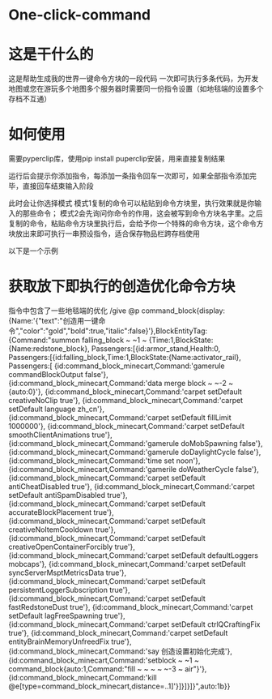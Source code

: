 # One-click-command
# 这是干什么的
这是帮助生成我的世界一键命令方块的一段代码
一次即可执行多条代码，为开发地图或您在游玩多个地图多个服务器时需要同一份指令设置（如地毯端的设置多个存档不互通）

# 如何使用
需要pyperclip库，使用pip install puperclip安装，用来直接复制结果

运行后会提示你添加指令，每添加一条指令回车一次即可，如果全部指令添加完毕，直接回车结束输入阶段

此时会让你选择模式
模式1复制的命令可以粘贴到命令方块里，执行效果就是你输入的那些命令；
模式2会先询问你命令的作用，这会被写到命令方块名字里。之后复制的命令，粘贴命令方块里执行后，会给予你一个特殊的命令方块，这个命令方块放出来即可执行一串预设指令，适合保存物品栏跨存档使用

以下是一个示例
# 获取放下即执行的创造优化命令方块
指令中包含了一些地毯端的优化
/give @p command_block{display:{Name:'{"text":"创造用一键命令","color":"gold","bold":true,"italic":false}'},BlockEntityTag:{Command:"summon falling_block ~ ~1 ~ {Time:1,BlockState:{Name:redstone_block},
Passengers:[{id:armor_stand,Health:0,
Passengers:[{id:falling_block,Time:1,BlockState:{Name:activator_rail},
Passengers:[
{id:command_block_minecart,Command:'gamerule commandBlockOutput false'},
{id:command_block_minecart,Command:'data merge block ~ ~-2 ~ {auto:0}'},
{id:command_block_minecart,Command:'carpet setDefault creativeNoClip true'},
{id:command_block_minecart,Command:'carpet setDefault language zh_cn'},
{id:command_block_minecart,Command:'carpet setDefault fillLimit 1000000'},
{id:command_block_minecart,Command:'carpet setDefault smoothClientAnimations true'},
{id:command_block_minecart,Command:'gamerule doMobSpawning false'},
{id:command_block_minecart,Command:'gamerule doDaylightCycle false'},
{id:command_block_minecart,Command:'time set noon'},
{id:command_block_minecart,Command:'gamerile doWeatherCycle false'},
{id:command_block_minecart,Command:'carpet setDefault antiCheatDisabled true'},
{id:command_block_minecart,Command:'carpet setDefault antiSpamDisabled true'},
{id:command_block_minecart,Command:'carpet setDefault accurateBlockPlacement true'},
{id:command_block_minecart,Command:'carpet setDefault creativeNoItemCooldown true'},
{id:command_block_minecart,Command:'carpet setDefault creativeOpenContainerForcibly true'},
{id:command_block_minecart,Command:'carpet setDefault defaultLoggers mobcaps'},
{id:command_block_minecart,Command:'carpet setDefault syncServerMsptMetricsData true'},
{id:command_block_minecart,Command:'carpet setDefault persistentLoggerSubscription true'},
{id:command_block_minecart,Command:'carpet setDefault fastRedstoneDust true'},
{id:command_block_minecart,Command:'carpet setDefault lagFreeSpawning true'},
{id:command_block_minecart,Command:'carpet setDefault ctrlQCraftingFix true'},
{id:command_block_minecart,Command:'carpet setDefault entityBrainMemoryUnfreedFix true'},
{id:command_block_minecart,Command:'say 创造设置初始化完成'},
{id:command_block_minecart,Command:'setblock ~ ~1 ~ command_block{auto:1,Command:\"fill ~ ~ ~ ~ ~-3 ~ air\"}'},
{id:command_block_minecart,Command:'kill @e[type=command_block_minecart,distance=..1]'}]}]}]}",auto:1b}}
